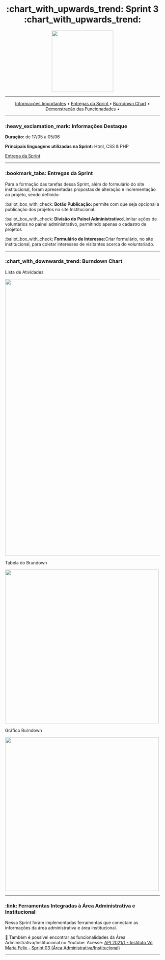<h1 align="center">:chart_with_upwards_trend: Sprint 3 :chart_with_upwards_trend:</h1>
<p align="center">
  <img src="https://github.com/UniversalDevs/Projeto_API/blob/main/Sprint4/Sprint4.PNG" width="200"/>
</p>
<hr>
<p align="center">
  <a href ="https://github.com/UniversalDevs/Projeto_API/tree/main/Sprint3#heavy_exclamation_mark-informa%C3%A7%C3%B5es-destaque"> Informações Importantes</a>  • 
  <a href ="https://github.com/UniversalDevs/Projeto_API/tree/main/Sprint3#bookmark_tabs-entregas-da-sprint">Entregas da Sprint </a>  •
  <a href ="https://github.com/UniversalDevs/Projeto_API/tree/main/Sprint3#chart_with_downwards_trend-burndown-chart-"> Burndown Chart</a>  • 
  <a href ="https://github.com/UniversalDevs/Projeto_API/tree/main/Sprint3#link-ferramentas-integradas-%C3%A0-%C3%A1rea-administrativa-e-institucional"> Demonstração das Funcionadades</a>  • 
</p>
<hr>

<h3>:heavy_exclamation_mark: Informações Destaque</h3>
<p><strong> Duração:</strong> de 17/05 à 05/06</p>
<p><strong> Principais linguagens utilizadas na Sprint:</strong> Html, CSS & PHP</p>
<p><a href="https://github.com/UniversalDevs/Projeto_API/tree/main/backend">Entrega da Sprint</a></p>
<hr>
<h3>:bookmark_tabs: Entregas da Sprint</h3>
<p>Para a formação das tarefas dessa Sprint, além do formulário do site institucional, foram apresentadas propostas de alteração e incrementação ao projeto, sendo definido:</p>
<p>:ballot_box_with_check: <strong>Botão Publicação: </strong>permite com que seja opcional a publicação dos projetos no site Institucional.</p>
<p>:ballot_box_with_check: <strong>Divisão do Painel Administrativo:</strong>Limitar ações de voluntários no painel administrativo, permitindo apenas o cadastro de projetos</p>
<p>:ballot_box_with_check: <strong>Formulário de Interesse:</strong>Criar formulário, no site institucional, para coletar interesses de visitantes acerca do voluntariado.</p>

<hr>

<h3>:chart_with_downwards_trend: Burndown Chart </h3>
<p>Lista de Atividades</p>
<img src="" width="900"/>
<p>Tabela do Brundown</p>
<img src="" width="500"/>
<p>Gráfico Burndown</p>
<img src="" width="500"/>
<hr>


<h3>:link: Ferramentas Integradas à Área Administrativa e Institucional</h3>
<p> Nessa Sprint foram implementadas ferramentas que conectam as informações da área administrativa e área institucional.</p>
<p>🎥 Também é possível encontrar as funcionalidades da Área Administrativa/Institucional no Youtube. Acesse: <a href="https://youtu.be/HwMZSNTNxtA"> API 2021/1 - Instituto Vó Maria Felix - Sprint 03 (Área Administrativa/Institucional)</a></p>

<hr>


